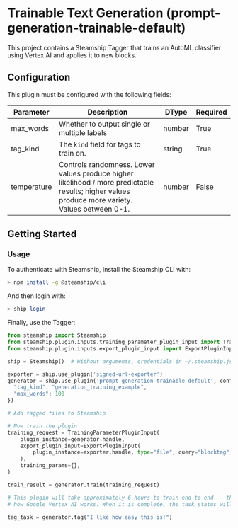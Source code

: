 # Trainable Text Generation (prompt-generation-trainable-default)

This project contains a Steamship Tagger that trains an AutoML classifier using Vertex AI and applies it to new blocks. 

## Configuration

This plugin must be configured with the following fields:

| Parameter | Description | DType | Required |
|-------------------|----------------------------------------------------|--------|--|
| max_words | Whether to output single or multiple labels | number | True |
| tag_kind | The `kind` field for tags to train on. | string | True |
| temperature | Controls randomness. Lower values produce higher likelihood / more predictable results; higher values produce more variety. Values between 0-1. | number | False |

## Getting Started

### Usage

To authenticate with Steamship, install the Steamship CLI with:

```bash
> npm install -g @steamship/cli
```

And then login with:

```bash
> ship login
```

Finally, use the Tagger:

```python
from steamship import Steamship
from steamship.plugin.inputs.training_parameter_plugin_input import TrainingParameterPluginInput
from steamship.plugin.inputs.export_plugin_input import ExportPluginInput

ship = Steamship()  # Without arguments, credentials in ~/.steamship.json will be used.

exporter = ship.use_plugin('signed-url-exporter')
generator = ship.use_plugin('prompt-generation-trainable-default', config={
  "tag_kind": "generation_training_example",
  "max_words": 100
})

# Add tagged files to Steamship

# Now train the plugin
training_request = TrainingParameterPluginInput(
    plugin_instance=generator.handle,
    export_plugin_input=ExportPluginInput(
        plugin_instance=exporter.handle, type="file", query="blocktag",
    ),
    training_params={},
)

train_result = generator.train(training_request)

# This plugin will take approximately 6 hours to train end-to-end -- this is a result of
# how Google Vertex AI works. When it is complete, the task status will be reported as .succeeded.

tag_task = generator.tag("I like how easy this is!")

```
